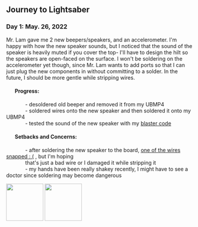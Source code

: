 ## **Journey to Lightsaber**

### Day 1: May. 26, 2022
Mr. Lam gave me 2 new beepers/speakers, and an accelerometer. I'm happy with how the new speaker sounds, but I noticed that the sound of the speaker is heavily muted if you cover the top- I'll have to design the hilt so the speakers are open-faced on the surface. I won't be soldering on the accelerometer yet though, since Mr. Lam wants to add ports so that I can just plug the new components in without committing to a solder. In the future, I should be more gentle while stripping wires.
#### &nbsp;&nbsp;&nbsp;&nbsp;&nbsp;&nbsp; Progress:
&nbsp;&nbsp;&nbsp;&nbsp;&nbsp;&nbsp;&nbsp;&nbsp;&nbsp;&nbsp;&nbsp;&nbsp; - desoldered old beeper and removed it from my UBMP4  
&nbsp;&nbsp;&nbsp;&nbsp;&nbsp;&nbsp;&nbsp;&nbsp;&nbsp;&nbsp;&nbsp;&nbsp; - soldered wires onto the new speaker and then soldered it onto my UBMP4  
&nbsp;&nbsp;&nbsp;&nbsp;&nbsp;&nbsp;&nbsp;&nbsp;&nbsp;&nbsp;&nbsp;&nbsp; - tested the sound of the new speaker with my [blaster code](https://github.com/RyanPhitHub/Ryan-Comp-Eng-Projects/blob/706510888d710a99c2e0921ca4e99c50fcff2e93/Loop-Blaster.md)
#### &nbsp;&nbsp;&nbsp;&nbsp;&nbsp;&nbsp; Setbacks and Concerns:
&nbsp;&nbsp;&nbsp;&nbsp;&nbsp;&nbsp;&nbsp;&nbsp;&nbsp;&nbsp;&nbsp;&nbsp; - after soldering the new speaker to the board, [one of the wires snapped :,(](https://user-images.githubusercontent.com/99211784/170848646-4abf5f6e-219c-436b-b169-4499ec502a3a.JPG) , but I'm hoping   
&nbsp;&nbsp;&nbsp;&nbsp;&nbsp;&nbsp;&nbsp;&nbsp;&nbsp;&nbsp;&nbsp;&nbsp; that's just a bad wire or I damaged it while stripping it  
&nbsp;&nbsp;&nbsp;&nbsp;&nbsp;&nbsp;&nbsp;&nbsp;&nbsp;&nbsp;&nbsp;&nbsp; - my hands have been really shakey recently, I might have to see a doctor since soldering may become dangerous  

<img src="https://user-images.githubusercontent.com/99211784/170848646-4abf5f6e-219c-436b-b169-4499ec502a3a.JPG" width="100" /> <img src="https://user-images.githubusercontent.com/99211784/170848730-1a4034b7-1c10-4520-b986-54b836b943e4.JPG" width="100" />

